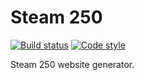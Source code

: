 Steam 250
=========

[![Build status][Build image]][Build]
[![Code style][Style image]][Style]

Steam 250 website generator.


  [Build]: https://travis-ci.org/250/Steam-250
  [Build image]: https://travis-ci.org/250/Steam-250.svg?branch=master "Build status"
  [Style]: https://styleci.io/repos/110031821
  [Style image]: https://styleci.io/repos/110031821/shield?style=flat "Code style"
